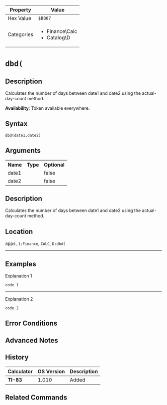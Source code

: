| Property      | Value |
|---------------|-------|
| Hex Value     | `$BB07`|
| Categories    | <ul><li>Finance\Calc</li><li>Catalog\D</li></ul> |

# `dbd(`

## Description
Calculates the number of days between date1 and date2 using the actual-day-count method.


<b>Availability</b>: Token available everywhere.

## Syntax
`dbd(date1,date2)`

## Arguments
<table>
<tr><th>Name</th><th>Type</th><th>Optional</th></tr>

<tr><td>date1</td><td></td><td>false</td></tr>

<tr><td>date2</td><td></td><td>false</td></tr>

</table>

## Description
Calculates the number of days between date1 and date2 using the actual-day-count method.

## Location
<kbd>apps</kbd>, `1:Finance`, `CALC`, `D:dbd(`
<hr>

## Examples

Explanation 1
```ti-basic
code 1
```
---
Explanation 2
```ti-basic
code 2
```

## Error Conditions


## Advanced Notes


## History
| Calculator | OS Version | Description |
|------------|------------|-------------|
| <b>TI-83</b> | 1.010 | Added

## Related Commands

    